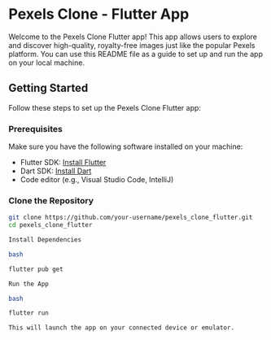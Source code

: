 # Pexels Clone - Flutter App

Welcome to the Pexels Clone Flutter app! This app allows users to explore and discover high-quality, royalty-free images just like the popular Pexels platform. You can use this README file as a guide to set up and run the app on your local machine.

## Getting Started

Follow these steps to set up the Pexels Clone Flutter app:

### Prerequisites

Make sure you have the following software installed on your machine:

- Flutter SDK: [Install Flutter](https://flutter.dev/docs/get-started/install)
- Dart SDK: [Install Dart](https://dart.dev/get-dart)
- Code editor (e.g., Visual Studio Code, IntelliJ)

### Clone the Repository

```bash
git clone https://github.com/your-username/pexels_clone_flutter.git
cd pexels_clone_flutter

Install Dependencies

bash

flutter pub get

Run the App

bash

flutter run

This will launch the app on your connected device or emulator.
